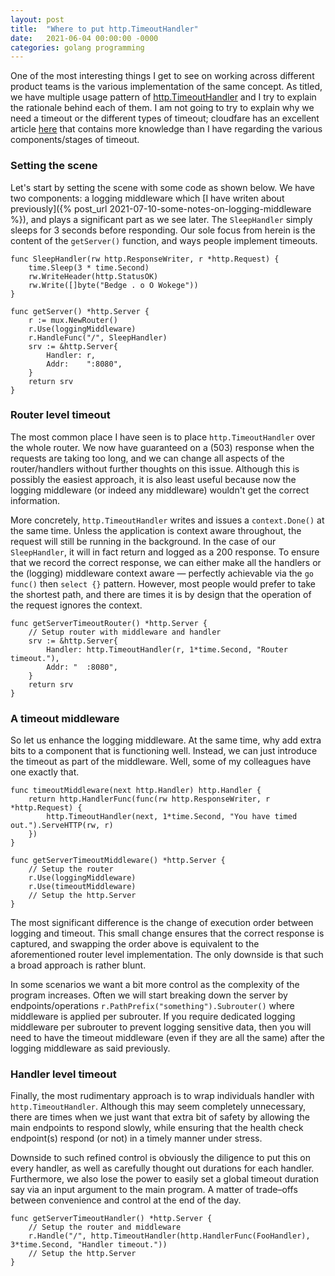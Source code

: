 ```yaml
---
layout: post
title:  "Where to put http.TimeoutHandler"
date:   2021-06-04 00:00:00 -0000
categories: golang programming
---
```


One of the most interesting things I get to see on working across different product teams is the
various implementation of the same concept. As titled, we have multiple usage pattern of
[http.TimeoutHandler](https://golang.org/pkg/net/http/#TimeoutHandler) and I try to explain the rationale
behind each of them. I am not going to try to explain why we need a timeout or the different types of
timeout; cloudfare has an excellent article
[here](https://blog.cloudflare.com/the-complete-guide-to-golang-net-http-timeouts/) that contains more
knowledge than I have regarding the various components/stages of timeout.

### Setting the scene

Let's start by setting the scene with some code as shown below.  We have two components:
a logging middleware which
[I have writen about previously]({% post_url 2021-07-10-some-notes-on-logging-middleware %}), and plays
a significant part as we see later.  The `SleepHandler` simply sleeps for 3 seconds before responding.
Our sole focus from herein is the content of the `getServer()` function, and ways people implement timeouts.

```golang
func SleepHandler(rw http.ResponseWriter, r *http.Request) {
	time.Sleep(3 * time.Second)
	rw.WriteHeader(http.StatusOK)
	rw.Write([]byte("Bedge . o O Wokege"))
}

func getServer() *http.Server {
	r := mux.NewRouter()
	r.Use(loggingMiddleware)
	r.HandleFunc("/", SleepHandler)
	srv := &http.Server{
		Handler: r,
		Addr:    ":8080",
	}
	return srv
}
```

### Router level timeout

The most common place I have seen is to place `http.TimeoutHandler` over the whole router. We now
have guaranteed on a (503) response when the requests are taking too long, and we can change all
aspects of the router/handlers without further thoughts on this issue.  Although
this is possibly the easiest approach, it is also least useful because now the logging middleware
(or indeed any middleware) wouldn't get the correct information.

More concretely, `http.TimeoutHandler` writes and issues a `context.Done()` at the same time. Unless
the application is context aware throughout, the request will still be running in the background. In
the case of our `SleepHandler`, it will in fact return and logged as a 200 response. To ensure that
we record the correct response, we can either make all the handlers or the (logging) middleware context
aware &mdash; perfectly achievable via the `go func()` then `select {}` pattern.
However, most people would prefer to take the shortest path, and there are times it is by design that
the operation of the request ignores the context.

```golang
func getServerTimeoutRouter() *http.Server {
    // Setup router with middleware and handler
    srv := &http.Server{
        Handler: http.TimeoutHandler(r, 1*time.Second, "Router timeout."),
        Addr: "  :8080",
    }
    return srv
}
```

### A timeout middleware

So let us enhance the logging middleware.  At the same time, why add extra bits to a component
that is functioning well.  Instead, we can just introduce the timeout as part of the middleware.
Well, some of my colleagues have one exactly that.

```golang
func timeoutMiddleware(next http.Handler) http.Handler {
    return http.HandlerFunc(func(rw http.ResponseWriter, r *http.Request) {
        http.TimeoutHandler(next, 1*time.Second, "You have timed out.").ServeHTTP(rw, r)
    })
}

func getServerTimeoutMiddleware() *http.Server {
    // Setup the router
    r.Use(loggingMiddleware)
    r.Use(timeoutMiddleware)
    // Setup the http.Server
}
```

The most significant difference is the change of execution order between logging and timeout.
This small change ensures that the correct response is captured, and swapping the order above
is equivalent to the aforementioned router level implementation.  The only downside is that such
a broad approach is rather blunt.

In some scenarios we want a bit more control as the complexity of the program increases.
Often we will start breaking down the server by endpoints/operations `r.PathPrefix("something").Subrouter()`
where middleware is applied per subrouter.  If you require dedicated logging middleware per subrouter
to prevent logging sensitive data, then you will need to have the timeout middleware (even if they are
all the same) after the logging middleware as said previously.

### Handler level timeout

Finally, the most rudimentary approach is to wrap individuals handler with `http.TimeoutHandler`.
Although this may seem completely unnecessary, there are times when we just want that extra bit
of safety by allowing the main endpoints to respond slowly, while ensuring that the health check
endpoint(s) respond (or not) in a timely manner under stress. 

Downside to such refined control is obviously the diligence to put this on every handler, as well
as carefully thought out durations for each handler.  Furthermore, we also lose the power to easily
set a global timeout duration say via an input argument to the main program.  A matter of
trade&ndash;offs between convenience and control at the end of the day.

```golang
func getServerTimeoutHandler() *http.Server {
    // Setup the router and middleware
    r.Handle("/", http.TimeoutHandler(http.HandlerFunc(FooHandler), 3*time.Second, "Handler timeout."))
    // Setup the http.Server
}
```
